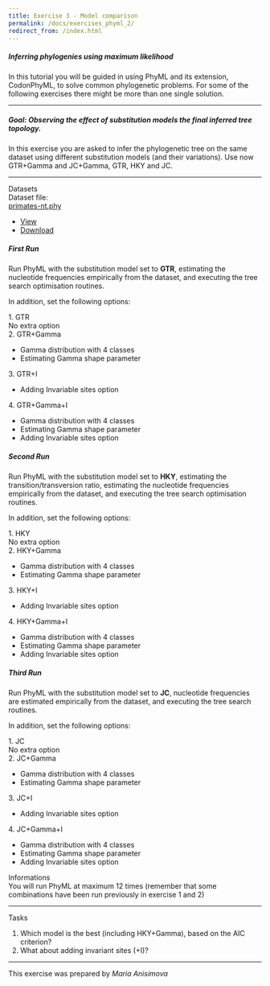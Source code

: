 ```yaml
---
title: Exercise 3 - Model comparison
permalink: /docs/exercises_phyml_2/
redirect_from: /index.html
---
```


##### Inferring phylogenies using maximum likelihood
In this tutorial you will be guided in using PhyML and its extension, CodonPhyML, to solve common phylogenetic problems. For some of the following exercises there might be more than one single solution.

---

##### **Goal: Observing the effect of substitution models the final inferred tree topology.**


In this exercise you are asked to infer the phylogenetic tree on the same dataset using different substitution models (and their variations). Use now GTR+Gamma and JC+Gamma, GTR, HKY and JC.

---

<div class="panel panel-primary">
    <div class="panel-heading">Datasets</div>
    <div class="panel-body">
        Dataset file: <div class="btn-group">
          <a href="#" class="btn btn-default">primates-nt.phy</a>
          <a href="#" class="btn btn-default dropdown-toggle" data-toggle="dropdown"><span class="caret"></span></a>
          <ul class="dropdown-menu">
            <li><a href="#">View</a></li>
            <li><a href="../../tutorial_data/tutorial01_phyml/primates-nt.phy">Download</a></li>
          </ul>
        </div>
    </div>
</div>


##### First Run

Run PhyML with the substitution model set to **GTR**, estimating the nucleotide frequencies empirically from the dataset, and executing the tree search optimisation routines.

In addition, set the following options:

<div class="row">
    <div class="col-xl-3 col-lg-6">
        <div class="panel panel-default">
            <div class="panel-heading">1. GTR</div>
            <div class="panel-body">
            No extra option
            </div>
        </div>
    </div>
    <div class="col-xl-3 col-lg-6">
        <div class="panel panel-default">
            <div class="panel-heading">2. GTR+Gamma</div>
            <div class="panel-body">
            <ul>
            <li>Gamma distribution with 4 classes</li>
            <li>Estimating Gamma shape parameter</li>
            </ul>
            </div>
        </div>
    </div>
    <div class="col-xl-3 col-lg-6">
        <div class="panel panel-default">
            <div class="panel-heading">3. GTR+I</div>
            <div class="panel-body">
            <ul>
            <li>Adding Invariable sites option</li>
            </ul>
            </div>
        </div>
    </div>
    <div class="col-xl-3 col-lg-6">
        <div class="panel panel-default">
            <div class="panel-heading">4. GTR+Gamma+I</div>
            <div class="panel-body">
            <ul>
            <li>Gamma distribution with 4 classes</li>
            <li>Estimating Gamma shape parameter</li>
            <li>Adding Invariable sites option</li>
            </ul>
            </div>
        </div>
    </div>
</div>


##### Second Run

Run PhyML with the substitution model set to **HKY**, estimating the transition/transversion ratio, estimating the nucleotide frequencies empirically from the dataset, and executing the tree search optimisation routines.

In addition, set the following options:

<div class="row">
    <div class="col-xl-3 col-lg-6">
        <div class="panel panel-default">
            <div class="panel-heading">1. HKY</div>
            <div class="panel-body">
            No extra option
            </div>
        </div>
    </div>
    <div class="col-xl-3 col-lg-6">
        <div class="panel panel-default">
            <div class="panel-heading">2. HKY+Gamma</div>
            <div class="panel-body">
            <ul>
            <li>Gamma distribution with 4 classes</li>
            <li>Estimating Gamma shape parameter</li>
            </ul>
            </div>
        </div>
    </div>
    <div class="col-xl-3 col-lg-6">
        <div class="panel panel-default">
            <div class="panel-heading">3. HKY+I</div>
            <div class="panel-body">
            <ul>
            <li>Adding Invariable sites option</li>
            </ul>
            </div>
        </div>
    </div>
    <div class="col-xl-3 col-lg-6">
        <div class="panel panel-default">
            <div class="panel-heading">4. HKY+Gamma+I</div>
            <div class="panel-body">
            <ul>
            <li>Gamma distribution with 4 classes</li>
            <li>Estimating Gamma shape parameter</li>
            <li>Adding Invariable sites option</li>
            </ul>
            </div>
        </div>
    </div>
</div>



##### Third Run

Run PhyML with the substitution model set to **JC**, nucleotide frequencies are estimated empirically from the dataset, and executing the tree search routines.

In addition, set the following options:

<div class="row">
    <div class="col-xl-3 col-lg-6">
        <div class="panel panel-default">
            <div class="panel-heading">1. JC</div>
            <div class="panel-body">
            No extra option
            </div>
        </div>
    </div>
    <div class="col-xl-3 col-lg-6">
        <div class="panel panel-default">
            <div class="panel-heading">2. JC+Gamma</div>
            <div class="panel-body">
            <ul>
            <li>Gamma distribution with 4 classes</li>
            <li>Estimating Gamma shape parameter</li>
            </ul>
            </div>
        </div>
    </div>
    <div class="col-xl-3 col-lg-6">
        <div class="panel panel-default">
            <div class="panel-heading">3. JC+I</div>
            <div class="panel-body">
            <ul>
            <li>Adding Invariable sites option</li>
            </ul>
            </div>
        </div>
    </div>
    <div class="col-xl-3 col-lg-6">
        <div class="panel panel-default">
            <div class="panel-heading">4. JC+Gamma+I</div>
            <div class="panel-body">
            <ul>
            <li>Gamma distribution with 4 classes</li>
            <li>Estimating Gamma shape parameter</li>
            <li>Adding Invariable sites option</li>
            </ul>
            </div>
        </div>
    </div>
</div>





<div class="panel panel-info">
    <div class="panel-heading">Informations</div>
    <div class="panel-body">
        You will run PhyML at maximum 12 times (remember that some combinations have been run previously in exercise 1 and 2)
    </div>
</div>

---


<div class="panel panel-default">
    <div class="panel-heading">Tasks</div>
    <div class="panel-body">
    <ol>
      <li>Which model is the best (including HKY+Gamma), based on the AIC criterion?</li>
      <li>What about adding invariant sites (+I)?</li>
    </ol>
    </div>
</div>

---

This exercise was prepared by *Maria Anisimova*
